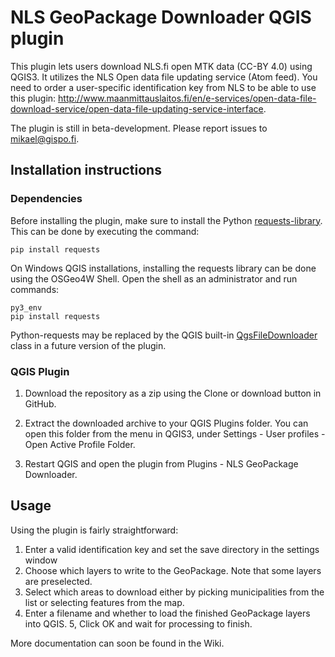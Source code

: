 # NLS GeoPackage Downloader QGIS plugin

This plugin lets users download NLS.fi open MTK data (CC-BY 4.0) using QGIS3. It utilizes the NLS Open data file updating service (Atom feed). You need to order a user-specific identification key from NLS to be able to use this plugin: http://www.maanmittauslaitos.fi/en/e-services/open-data-file-download-service/open-data-file-updating-service-interface.

The plugin is still in beta-development. Please report issues to mikael@gispo.fi.

## Installation instructions

### Dependencies

Before installing the plugin, make sure to install the Python [requests-library](http://docs.python-requests.org/). This can be done by executing the command:

```pip install requests```

On Windows QGIS installations, installing the requests library can be done using the OSGeo4W Shell. Open the shell as an administrator and run commands:

```
py3_env
pip install requests
```

Python-requests may be replaced by the QGIS built-in [QgsFileDownloader](https://qgis.org/pyqgis/3.2/core/File/QgsFileDownloader.html) class in a future version of the plugin.

### QGIS Plugin

1. Download the repository as a zip using the Clone or download button in GitHub.

2. Extract the downloaded archive to your QGIS Plugins folder. You can open this folder from the menu in QGIS3, under Settings - User profiles - Open Active Profile Folder.

3. Restart QGIS and open the plugin from Plugins - NLS GeoPackage Downloader.


## Usage

Using the plugin is fairly straightforward:

1. Enter a valid identification key and set the save directory in the settings window
2. Choose which layers to write to the GeoPackage. Note that some layers are preselected.
3. Select which areas to download either by picking municipalities from the list or selecting features from the map.
4. Enter a filename and whether to load the finished GeoPackage layers into QGIS.
5, Click OK and wait for processing to finish.

More documentation can soon be found in the Wiki.
